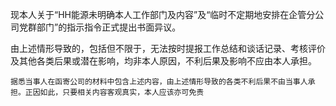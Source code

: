 
现本人关于“HH能源未明确本人工作部门及内容”及“临时不定期地安排在企管分公司党群部门”的指示指令正式提出书面异议。

由上述情形导致的，包括但不限于，无法按时提报工作总结和谈话记录、考核评价及其他各类后果或潜在影响，均非本人原因，不利后果及影响不应由本人承担。

`据悉当事人在函寄公司的材料中包含上述内容，由上述情形导致的各类不利后果不由当事人承担。正因如此，只要相关内容客观真实，本人应该亦可免责`
